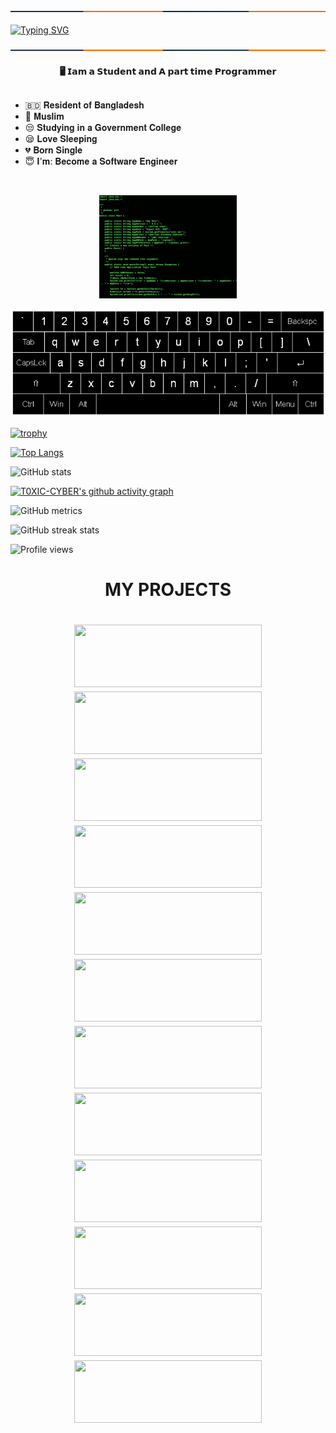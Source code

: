 
<img align="center" alt="line" src="https://github.com/DalpatRathore/dalpatrathore/blob/main/assets/images/line-1.svg">


[![Typing SVG](https://readme-typing-svg.herokuapp.com?size=30&color=00FFF0&lines=%F0%9F%91%8B++%F0%9D%90%87%F0%9D%90%84%F0%9D%90%8B%F0%9D%90%8B%F0%9D%90%8E+%F0%9D%90%92%F0%9D%90%88%F0%9D%90%91+%F0%9D%90%96%F0%9D%90%84%F0%9D%90%8B%F0%9D%90%82%F0%9D%90%8E%F0%9D%90%8C%F0%9D%90%84++%F0%9F%A4%9D%3B++%F0%9F%98%8C%F0%9D%90%8C%F0%9D%90%98+%F0%9D%90%86%F0%9D%90%88%F0%9D%90%93%F0%9D%90%87%F0%9D%90%94%F0%9D%90%81+%F0%9D%90%80%F0%9D%90%82%F0%9D%90%82%F0%9D%90%8E%F0%9D%90%94%F0%9D%90%8D%F0%9D%90%93++%3B++%F0%9D%90%88%F0%9D%90%93%27%F0%9D%90%92+%F0%9D%90%92%F0%9D%90%88%F0%9D%90%8B%F0%9D%90%84%F0%9D%90%8D%F0%9D%90%93+%F0%9D%90%93%F0%9D%90%8E%F0%9D%90%97%F0%9D%90%88%F0%9D%90%82++%3B++%F0%9D%90%8D%F0%9D%90%80%F0%9D%90%8C%F0%9D%90%84%3A+%F0%9D%90%80%F0%9D%90%91%F0%9D%90%88%F0%9D%90%85+%F0%9D%90%87%F0%9D%90%80%F0%9D%90%92%F0%9D%90%8D%F0%9D%90%80%F0%9D%90%88%F0%9D%90%8D+%F0%9F%92%9C+%3B+%F0%9F%98%8C+++%F0%9D%90%88%27%F0%9D%90%8C+%F0%9D%90%80+%F0%9D%90%92%F0%9D%90%93%F0%9D%90%94%F0%9D%90%83%F0%9D%90%84%F0%9D%90%8D%F0%9D%90%93++%F0%9F%98%8B+%3B++++%F0%9D%90%80%F0%9D%90%8D%F0%9D%90%83+%F0%9D%90%8F%F0%9D%90%80%F0%9D%90%91%F0%9D%90%93+%F0%9D%90%93%F0%9D%90%88%F0%9D%90%8C%F0%9D%90%84+++%3B+++++%F0%9D%90%8F%F0%9D%90%91%F0%9D%90%8E%F0%9D%90%86%F0%9D%90%91%F0%9D%90%80%F0%9D%90%8C%F0%9D%90%8C%F0%9D%90%84%F0%9D%90%91++%F0%9F%98%8E)](https://git.io/typing-svg)

</p>

<img align="center" alt="line" src="https://github.com/DalpatRathore/dalpatrathore/blob/main/assets/images/line-1.svg">



<div align="left">
<br>
<div align="center">
<b> 🖥️ 𝗜𝗮𝗺 𝗮 𝗦𝘁𝘂𝗱𝗲𝗻𝘁 𝗮𝗻𝗱 𝗔 𝗽𝗮𝗿𝘁 𝘁𝗶𝗺𝗲 𝗣𝗿𝗼𝗴𝗿𝗮𝗺𝗺𝗲𝗿 </b>
<br>
<br>
</div>
<ul>
<li>🇧🇩 𝐑𝐞𝐬𝐢𝐝𝐞𝐧𝐭 𝐨𝐟 𝐁𝐚𝐧𝐠𝐥𝐚𝐝𝐞𝐬𝐡</li>
<li>💜 𝐌𝐮𝐬𝐥𝐢𝐦 </li>
<li>😒 𝐒𝐭𝐮𝐝𝐲𝐢𝐧𝐠 𝐢𝐧 𝐚 𝐆𝐨𝐯𝐞𝐫𝐧𝐦𝐞𝐧𝐭 𝐂𝐨𝐥𝐥𝐞𝐠𝐞</li>
<li>😪 𝐋𝐨𝐯𝐞 𝐒𝐥𝐞𝐞𝐩𝐢𝐧𝐠 </li>
<li>💔 𝐁𝐨𝐫𝐧 𝐒𝐢𝐧𝐠𝐥𝐞 </li>
<li>😇 𝐈'𝐦: 𝐁𝐞𝐜𝐨𝐦𝐞 𝐚 𝐒𝐨𝐟𝐭𝐰𝐚𝐫𝐞 𝐄𝐧𝐠𝐢𝐧𝐞𝐞𝐫</li>
</ul>
<br>
</div>

<p align="center"><img src="https://raw.githubusercontent.com/T0XIC-CYBER/T0XIC-CYBER/main/.tenor.gif" alt="Bt">

<p align="center"><img src="https://raw.githubusercontent.com/T0XIC-CYBER/T0XIC-CYBER/main/.TOXIC.gif" alt="Bt">

[![trophy](https://github-profile-trophy.vercel.app/?username=T0XIC-CYBER&theme=onedark)](https://github.com/ryo-ma/github-profile-trophy)

[![Top Langs](https://github-readme-stats.vercel.app/api/top-langs/?username=T0XIC-CYBER&theme=tokyonight&show_icons=true)](https://github.com/anuraghazra/github-readme-stats)

![GitHub stats](https://github-readme-stats.vercel.app/api?username=T0XIC-CYBER&show_icons=true&count_private=true&bg_color=0D1117)  
 
[![T0XIC-CYBER's github activity graph](https://github-readme-activity-graph.cyclic.app/graph?username=T0XIC-CYBER&theme=gotham)](https://github.com/T0XIC-CYBER/github-readme-activity-graph)

![GitHub metrics](https://metrics.lecoq.io/T0XIC-CYBER)  

![GitHub streak stats](https://github-readme-streak-stats.herokuapp.com/?user=T0XIC-CYBER&theme=black-ice&hide_border=true&stroke=0000&background=060A0CD0)  

![Profile views](https://gpvc.arturio.dev/T0XIC-CYBER)  



<div align="center">
  <h1>MY PROJECTS<h1>
	<a href="https://github.com/T0XIC-CYBER/CIRCLE_TOOLS"><img src="https://github-readme-stats.vercel.app/api/pin/?username=T0XIC-CYBER&repo=CIRCLE_TOOLS&theme=dark" height="100" width="300"></a>
	<a href="https://github.com/T0XIC-CYBER/ARIF-BOMBER"><img src="https://github-readme-stats.vercel.app/api/pin/?username=T0XIC-CYBER&repo=ARIF-BOMBER&theme=dark" height="100" width="300"></a>
<a href="https://github.com/T0XIC-CYBER/Termux-All_Srtup"><img src="https://github-readme-stats.vercel.app/api/pin/?username=T0XIC-CYBER&repo=Termux-All_Setup&theme=dark" height="100" width="300"></a>
<a href="https://github.com/T0XIC-CYBER/Extra-Key"><img src="https://github-readme-stats.vercel.app/api/pin/?username=T0XIC-CYBER&repo=Extra-Key&theme=dark" height="100" width="300"></a>
<a href="https://github.com/T0XIC-CYBER/IP"><img src="https://github-readme-stats.vercel.app/api/pin/?username=T0XIC-CYBER&repo=IP&theme=dark" height="100" width="300"></a>
<a href="https://github.com/T0XIC-CYBER/Bruteforce-Facebook"><img src="https://github-readme-stats.vercel.app/api/pin/?username=T0XIC-CYBER&repo=Bruteforce-Facebook&theme=dark" height="100" width="300"></a>
<a href="https://github.com/T0XIC-CYBER/Bash-Encrypter"><img src="https://github-readme-stats.vercel.app/api/pin/?username=T0XIC-CYBER&repo=Bash-Encrypter&theme=dark" height="100" width="300"></a>
<a href="https://github.com/T0XIC-CYBER/T-Banner"><img src="https://github-readme-stats.vercel.app/api/pin/?username=T0XIC-CYBER&repo=T-Banner&theme=dark" height="100" width="300"></a>
<a href="https://github.com/T0XIC-CYBER/DDoS"><img src="https://github-readme-stats.vercel.app/api/pin/?username=T0XIC-CYBER&repo=DDoS&theme=dark" height="100" width="300"></a>
<a href="https://github.com/T0XIC-CYBER/TEMPMAIL"><img src="https://github-readme-stats.vercel.app/api/pin/?username=T0XIC-CYBER&repo=TEMPMAIL&theme=dark" height="100" width="300"></a>
<a href="https://github.com/T0XIC-CYBER/TOXIC-VAU"><img src="https://github-readme-stats.vercel.app/api/pin/?username=T0XIC-CYBER&repo=TOXIC-VAU&theme=dark" height="100" width="300"></a>
<a href="https://github.com/T0XIC-CYBER/T0XIC-CYBER"><img src="https://github-readme-stats.vercel.app/api/pin/?username=T0XIC-CYBER&repo=T0XIC-CYBER&theme=dark" height="100" width="300"></a>
</div>

<!---
T0XIC-CYBER/T0XIC-CYBER is a ✨ special ✨ repository because its `README.md` (this file) appears on your GitHub profile.
You can click the Preview link to take a look at your changes.
--->
